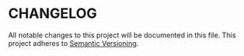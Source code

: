 ---
---

# CHANGELOG

All notable changes to this project will be documented in this file.
This project adheres to [Semantic Versioning](http://semver.org/).
